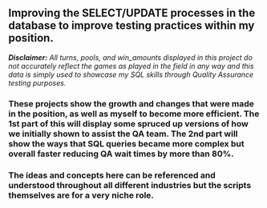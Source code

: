 ## Improving the SELECT/UPDATE processes in the database to improve testing practices within my position.

***Disclaimer:*** *All turns, pools, and win_amounts displayed in this project do not accurately reflect the games as played in the field in any way and this data is 
simply used to showcase my SQL skills through Quality Assurance testing purposes.* 

### These projects show the growth and changes that were made in the position, as well as myself to become more efficient. The 1st part of this will display some spruced up versions of how we initially shown to assist the QA team. The 2nd part will show the ways that SQL queries became more complex but overall faster reducing QA wait times by more than 80%. 

### The ideas and concepts here can be referenced and understood throughout all different industries but the scripts themselves are for a very niche role. 
